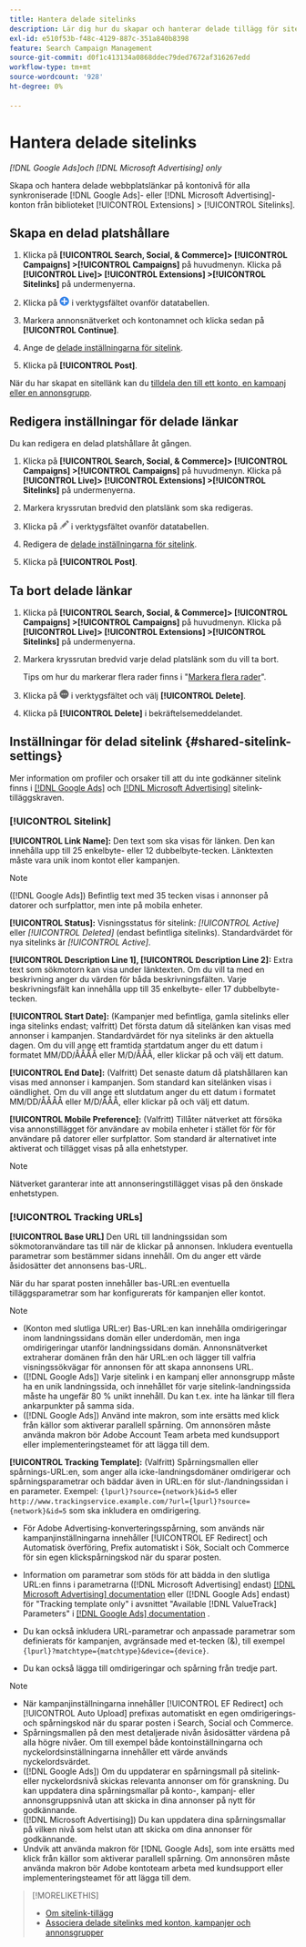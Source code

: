 ```yaml
---
title: Hantera delade sitelinks
description: Lär dig hur du skapar och hanterar delade tillägg för sitelink.
exl-id: e510f53b-f48c-4129-887c-351a840b8398
feature: Search Campaign Management
source-git-commit: d0f1c413134a0868ddec79ded7672af316267edd
workflow-type: tm+mt
source-wordcount: '928'
ht-degree: 0%

---
```


# Hantera delade sitelinks

*[!DNL Google Ads]och [!DNL Microsoft Advertising] only*

Skapa och hantera delade webbplatslänkar på kontonivå för alla synkroniserade [!DNL Google Ads]- eller [!DNL Microsoft Advertising]-konton från biblioteket [!UICONTROL Extensions] > [!UICONTROL Sitelinks].

## Skapa en delad platshållare

1. Klicka på **[!UICONTROL Search, Social, & Commerce]> [!UICONTROL Campaigns] >[!UICONTROL Campaigns]** på huvudmenyn. Klicka på **[!UICONTROL Live]> [!UICONTROL Extensions] >[!UICONTROL Sitelinks]** på undermenyerna.

1. Klicka på ![Skapa](/help/search-social-commerce/assets/add.png "Skapa") i verktygsfältet ovanför datatabellen.

1. Markera annonsnätverket och kontonamnet och klicka sedan på **[!UICONTROL Continue]**.

1. Ange de [delade inställningarna för sitelink](#shared-sitelink-settings).

1. Klicka på **[!UICONTROL Post]**.

När du har skapat en sitellänk kan du [tilldela den till ett konto, en kampanj eller en annonsgrupp](sitelink-extension-associate.md).

## Redigera inställningar för delade länkar

Du kan redigera en delad platshållare åt gången.

1. Klicka på **[!UICONTROL Search, Social, & Commerce]> [!UICONTROL Campaigns] >[!UICONTROL Campaigns]** på huvudmenyn. Klicka på **[!UICONTROL Live]> [!UICONTROL Extensions] >[!UICONTROL Sitelinks]** på undermenyerna.

1. Markera kryssrutan bredvid den platslänk som ska redigeras.

1. Klicka på ![Redigera](/help/search-social-commerce/assets/edit.png "Redigera") i verktygsfältet ovanför datatabellen.

1. Redigera de [delade inställningarna för sitelink](#shared-sitelink-settings).

1. Klicka på **[!UICONTROL Post]**.

## Ta bort delade länkar

1. Klicka på **[!UICONTROL Search, Social, & Commerce]> [!UICONTROL Campaigns] >[!UICONTROL Campaigns]** på huvudmenyn. Klicka på **[!UICONTROL Live]> [!UICONTROL Extensions] >[!UICONTROL Sitelinks]** på undermenyerna.

1. Markera kryssrutan bredvid varje delad platslänk som du vill ta bort.

   Tips om hur du markerar flera rader finns i &quot;[Markera flera rader](/help/search-social-commerce/common-tasks/navigation-editing-selection/multiple-rows-select.md)&quot;.

1. Klicka på ![Mer](/help/search-social-commerce/assets/more.png "Mer") i verktygsfältet och välj **[!UICONTROL Delete]**.

1. Klicka på **[!UICONTROL Delete]** i bekräftelsemeddelandet.

## Inställningar för delad sitelink {#shared-sitelink-settings}

Mer information om profiler och orsaker till att du inte godkänner sitelink finns i [[!DNL Google Ads]](https://support.google.com/adspolicy/answer/1054210) och [[!DNL Microsoft Advertising]](https://help.ads.microsoft.com/#apex/ads/en/ext60206) sitelink-tilläggskraven.

### [!UICONTROL Sitelink]

**[!UICONTROL Link Name]:** Den text som ska visas för länken. Den kan innehålla upp till 25 enkelbyte- eller 12 dubbelbyte-tecken. Länktexten måste vara unik inom kontot eller kampanjen.

>[!NOTE]
>
>([!DNL Google Ads]) Befintlig text med 35 tecken visas i annonser på datorer och surfplattor, men inte på mobila enheter.

**[!UICONTROL Status]:** Visningsstatus för sitelink: *[!UICONTROL Active]* eller *[!UICONTROL Deleted]* (endast befintliga sitelinks). Standardvärdet för nya sitelinks är *[!UICONTROL Active]*.

**[!UICONTROL Description Line 1], [!UICONTROL Description Line 2]:** Extra text som sökmotorn kan visa under länktexten. Om du vill ta med en beskrivning anger du värden för båda beskrivningsfälten. Varje beskrivningsfält kan innehålla upp till 35 enkelbyte- eller 17 dubbelbyte-tecken.

**[!UICONTROL Start Date]:** (Kampanjer med befintliga, gamla sitelinks eller inga sitelinks endast; valfritt) Det första datum då sitelänken kan visas med annonser i kampanjen. Standardvärdet för nya sitelinks är den aktuella dagen. Om du vill ange ett framtida startdatum anger du ett datum i formatet MM/DD/ÅÅÅÅ eller M/D/ÅÅÅ, eller klickar på   och välj ett datum.

**[!UICONTROL End Date]:** (Valfritt) Det senaste datum då platshållaren kan visas med annonser i kampanjen. Som standard kan sitelänken visas i oändlighet. Om du vill ange ett slutdatum anger du ett datum i formatet MM/DD/ÅÅÅÅ eller M/D/ÅÅÅ, eller klickar på   och välj ett datum.

**[!UICONTROL Mobile Preference]:** (Valfritt) Tillåter nätverket att försöka visa annonstillägget för användare av mobila enheter i stället för för för användare på datorer eller surfplattor. Som standard är alternativet inte aktiverat och tillägget visas på alla enhetstyper.

>[!NOTE]
>
>Nätverket garanterar inte att annonseringstillägget visas på den önskade enhetstypen.

### [!UICONTROL Tracking URLs]

**[!UICONTROL Base URL]** Den URL till landningssidan som sökmotoranvändare tas till när de klickar på annonsen. Inkludera eventuella parametrar som bestämmer sidans innehåll. Om du anger ett värde åsidosätter det annonsens bas-URL.

När du har sparat posten innehåller bas-URL:en eventuella tilläggsparametrar som har konfigurerats för kampanjen eller kontot.

>[!NOTE]
>
>* (Konton med slutliga URL:er) Bas-URL:en kan innehålla omdirigeringar inom landningssidans domän eller underdomän, men inga omdirigeringar utanför landningssidans domän. Annonsnätverket extraherar domänen från den här URL:en och lägger till valfria visningssökvägar för annonsen för att skapa annonsens URL.
>* ([!DNL Google Ads]) Varje sitelink i en kampanj eller annonsgrupp måste ha en unik landningssida, och innehållet för varje sitelink-landningssida måste ha ungefär 80 % unikt innehåll. Du kan t.ex. inte ha länkar till flera ankarpunkter på samma sida.
>* ([!DNL Google Ads]) Använd inte makron, som inte ersätts med klick från källor som aktiverar parallell spårning. Om annonsören måste använda makron bör Adobe Account Team arbeta med kundsupport eller implementeringsteamet för att lägga till dem.

**[!UICONTROL Tracking Template]:** (Valfritt) Spårningsmallen eller spårnings-URL:en, som anger alla icke-landningsdomäner omdirigerar och spårningsparametrar och bäddar även in URL:en för slut-/landningssidan i en parameter. Exempel: `{lpurl}?source={network}&id=5` eller `http://www.trackingservice.example.com/?url={lpurl}?source={network}&id=5` som ska inkludera en omdirigering.

* För Adobe Advertising-konverteringsspårning, som används när kampanjinställningarna innehåller [!UICONTROL EF Redirect] och Automatisk överföring, Prefix automatiskt i Sök, Socialt och Commerce för sin egen klickspårningskod när du sparar posten.

* Information om parametrar som stöds för att bädda in den slutliga URL:en finns i parametrarna ([!DNL Microsoft Advertising] endast) [[!DNL Microsoft Advertising] documentation](https://help.ads.microsoft.com/#apex/3/en/56799) eller ([!DNL Google Ads] endast) för &quot;Tracking template only&quot; i avsnittet &quot;Available [!DNL ValueTrack] Parameters&quot; i [[!DNL Google Ads] documentation](https://support.google.com/google-ads/answer/6305348) .

* Du kan också inkludera URL-parametrar och anpassade parametrar som definierats för kampanjen, avgränsade med et-tecken (&amp;), till exempel `{lpurl}?matchtype={matchtype}&device={device}`.

* Du kan också lägga till omdirigeringar och spårning från tredje part.

>[!NOTE]
>
>* När kampanjinställningarna innehåller [!UICONTROL EF Redirect] och [!UICONTROL Auto Upload] prefixas automatiskt en egen omdirigerings- och spårningskod när du sparar posten i Search, Social och Commerce.
>* Spårningsmallen på den mest detaljerade nivån åsidosätter värdena på alla högre nivåer. Om till exempel både kontoinställningarna och nyckelordsinställningarna innehåller ett värde används nyckelordsvärdet.
>* ([!DNL Google Ads]) Om du uppdaterar en spårningsmall på sitelink- eller nyckelordsnivå skickas relevanta annonser om för granskning. Du kan uppdatera dina spårningsmallar på konto-, kampanj- eller annonsgruppsnivå utan att skicka in dina annonser på nytt för godkännande.
>* ([!DNL Microsoft Advertising]) Du kan uppdatera dina spårningsmallar på vilken nivå som helst utan att skicka om dina annonser för godkännande.
>* Undvik att använda makron för [!DNL Google Ads], som inte ersätts med klick från källor som aktiverar parallell spårning. Om annonsören måste använda makron bör Adobe kontoteam arbeta med kundsupport eller implementeringsteamet för att lägga till dem.

>[!MORELIKETHIS]
>
>* [Om sitelink-tillägg](sitelink-extension-about.md)
>* [Associera delade sitelinks med konton, kampanjer och annonsgrupper](sitelink-extension-associate.md)
